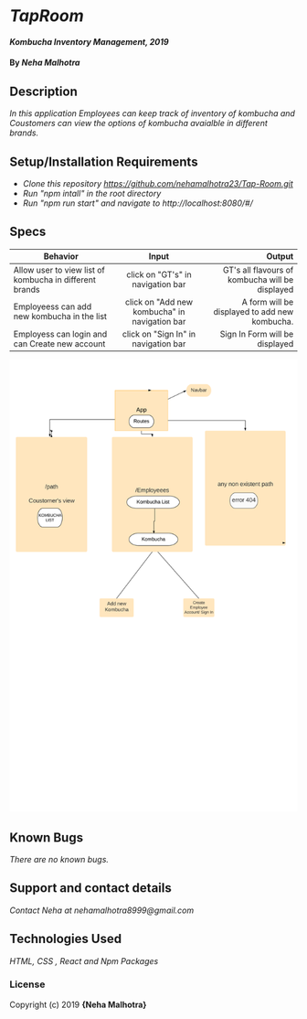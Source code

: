 # _TapRoom_

#### _Kombucha Inventory Management, 2019_

#### By _**Neha Malhotra**_

## Description

_In this application Employees can keep track of inventory of kombucha and Coustomers can view the options of kombucha avaialble in different brands._

## Setup/Installation Requirements

* _Clone this repository https://github.com/nehamalhotra23/Tap-Room.git_
* _Run "npm intall" in the root directory_
* _Run "npm run start" and navigate to  http://localhost:8080/#/_

## Specs
| Behavior | Input | Output |
| ------------- |:-------------:| -----:|
| Allow user to view list of kombucha in different brands  |  click on "GT's" in navigation bar |  GT's all flavours of kombucha will be displayed |
| Employeess can add new kombucha in the list |  click on "Add new kombucha" in navigation bar |A form will be displayed to add new kombucha.|
| Employess can login and can Create new account | click on "Sign In" in navigation bar  | Sign In Form will be displayed |

![Diagram](./image.png)
## Known Bugs

_There are no known bugs._

## Support and contact details

_Contact Neha at nehamalhotra8999@gmail.com_

## Technologies Used

_HTML, CSS , React and Npm Packages_

### License

Copyright (c) 2019 **{Neha Malhotra}**
